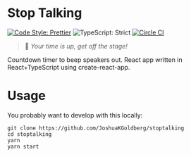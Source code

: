 # Stop Talking

[![Code Style: Prettier](https://img.shields.io/badge/code_style-prettier-00aa00.svg)](https://prettier.io)
![TypeScript: Strict](https://img.shields.io/badge/typescript-strict-00aa00.svg)
[![Circle CI](https://img.shields.io/circleci/build/github/JoshuaKGoldberg/stoptalking.svg)](https://circleci.com/gh/JoshuaKGoldberg/stoptalking)

> 📣 _Your time is up, get off the stage!_

Countdown timer to beep speakers out.
React app written in React+TypeScript using create-react-app.

# Usage

You probably want to develop with this locally:

```shell
git clone https://github.com/JoshuaKGoldberg/stoptalking
cd stoptalking
yarn
yarn start
```
